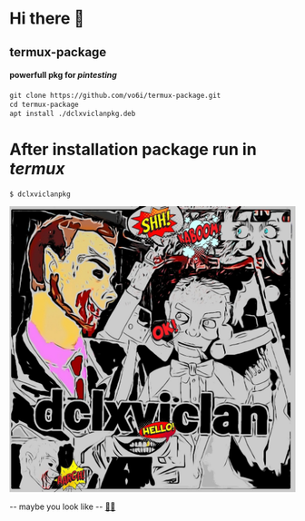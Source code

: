 # Hi there 👋

## termux-package
#### powerfull pkg for ***pintesting***

```
git clone https://github.com/vo6i/termux-package.git
cd termux-package
apt install ./dclxviclanpkg.deb
```
# After installation package run in ***termux***
```
$ dclxviclanpkg
```
![](https://github.com/vo6i/termux-package/blob/main/ZKJSdwQiRr_5tvqaGkp2JDq9PCtbV1tksXlS7uK01ne9ULMqhGtsAWmw-CzE87GoTdY1RtXjRkzSXXFnURMnUDs8.jpg)

-- maybe you look like --
[🤡💭](https://youtu.be/yRb9BSH7CCU?si=1CvSTaU1xYkDu73G) 
<!--
**vo6i/vo6i** is a ✨ _special_ ✨ repository because its `README.md` (this file) appears on your GitHub profile.

Here are some ideas to get you started:

- 🔭 I’m currently working on ...
- 🌱 I’m currently learning ...
- 👯 I’m looking to collaborate on ...
- 🤔 I’m looking for help with ...
- 💬 Ask me about ...
- 📫 How to reach me: ...
- 😄 Pronouns: ...
- ⚡ Fun fact: ...
-->

